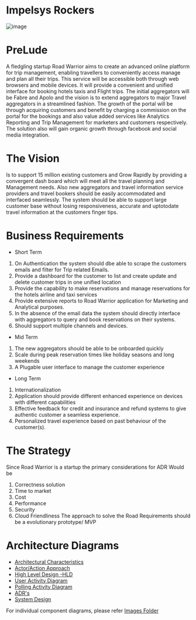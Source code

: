 # Impelsys Rockers

![image](./Images/banner.gif)  

# PreLude
A fledgling startup Road Warrior  aims to create an advanced online platform for trip management, enabling travellers to conveniently access manage and plan  all their trips. This service will be accessible both through web browsers and mobile devices. It will provide a convenient and unified interface for booking hotels taxis and Flight trips. The initial aggregators will be Fabre and Apolo and the vision is to extend aggregators to major Travel aggregators in a streamlined fashion. The growth of the portal will be through acquiring customers and benefit by charging a commission on the portal for the bookings and also value added services like Analytics Reporting and Trip Management for marketers and customers respectively. The solution also will gain organic growth through facebook and social media integration.

# The Vision
Is to support 15 million existing customers and Grow Rapidly by providing a convergent dash board which will meet all the travel planning and Management needs. Also new aggregators and travel information service providers and travel bookers should be easily accommodated and interfaced seamlessly. The system should be able to support large customer base without losing responsiveness, accurate and uptotodate travel information at  the customers finger tips.

# Business Requirements

* Short Term
1)	On Authentication the system should dbe able to scrape the customers emails and filter for Trip related Emails.
2)	Provide a dashboard for the customer to list and create update and delete customer trips in one unified location
3)	Provide the capability to make reservations and manage reservations for the hotels airline and taxi services 
4)	Provide extensive reports to Road Warrior application for Marketing and Analytical purposes.
5)	In the absence of the email data the system should directly interface with aggregators to query and book reservations on their systems.
6)	Should support multiple channels and devices.

* Mid Term
1)	The new aggregators should be able to be onboarded quickly
2)	Scale during peak reservation times like holiday seasons and long weekends
3)	A Plugable user interface to manage the customer experience

* Long Term
1)	Internationalization
2)	Application should provide different enhanced  experience on devices with different capabilities
3)	Effective feedback for credit and insurance and refund systems to give authentic customer a seamless experience.
4)	Personalized travel experience based on past behaviour of the customer(s).

# The Strategy
Since Road Warrior is a startup the primary considerations for ADR Would be
1)	Correctness solution 
2)	Time to market
3)	Cost
4)	Performance
5)	Security
6)	Cloud Friendliness 
The approach to solve the Road Requirements should be a evolutionary prototype/ MVP

# Architecture Diagrams
* [Architectural Characteristics](./Images/ArchCharecteristics.png)
* [Actor/Action Approach](./Images/ActorAction.png)
* [High Level Design -HLD](./Images/HLD.png)
* [User Activity Diagram](./Images/User_Sequence_Diagram.png)
* [Polling Activity Diagram](./Images/Polling_Sequence_Diagram.png)
* [ADR's](./ADR)
* [System Design](./Images%2FRoad%20Warriors%20-%20System%20Design.png)

For individual component diagrams, please refer [Images Folder](./Images)
